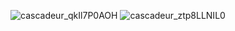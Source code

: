 ![cascadeur_qkIl7P0AOH](https://github.com/user-attachments/assets/ae2eb303-fc10-49f2-bbd1-09db335338dc)
![cascadeur_ztp8LLNIL0](https://github.com/user-attachments/assets/7e963bee-73cd-478a-811b-f97ec98ba3e1)
